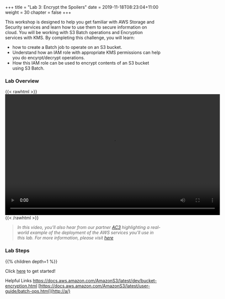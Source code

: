 +++
title = "Lab 3: Encrypt the Spoilers"
date = 2019-11-18T08:23:04+11:00
weight = 30
chapter = false
+++

This workshop is designed to help you get familiar with AWS Storage and Security services  and learn how to use them to secure information on cloud. You will be working with S3 Batch operations and Encryption services with KMS. By completing this challenge, you will learn:
* how to create a Batch job to operate on an S3 bucket. 
* Understand how an IAM role with appropriate KMS permissions can help you do encyrpt/decrypt operations.
* How this IAM role can be used to encrypt contents of an S3 bucket using S3 Batch. 

### Lab Overview

{{< rawhtml >}}
<video width="696" height="392" controls>
  <source src="https://apj-security-workshop.s3-ap-southeast-2.amazonaws.com/q4/lab3-intro-ac3.mp4" type="video/mp4">
  Your browser doesn't support video.
</video>
{{< /rawhtml >}}

>  *In this video, you’ll also hear from our partner [AC3](https://www.ac3.com.au/)  highlighting a real-world example of the deployment of the AWS services you’ll use in this lab. For more information, please visit [here](https://www.ac3.com.au/)*



### Lab Steps
{{% children depth=1 %}}

Click [here](./module3/setup.html) to get started!




Helpful Links
https://docs.aws.amazon.com/AmazonS3/latest/dev/bucket-encryption.html
[https://docs.aws.amazon.com/AmazonS3/latest/user-guide/batch-ops.html](http://a/)

